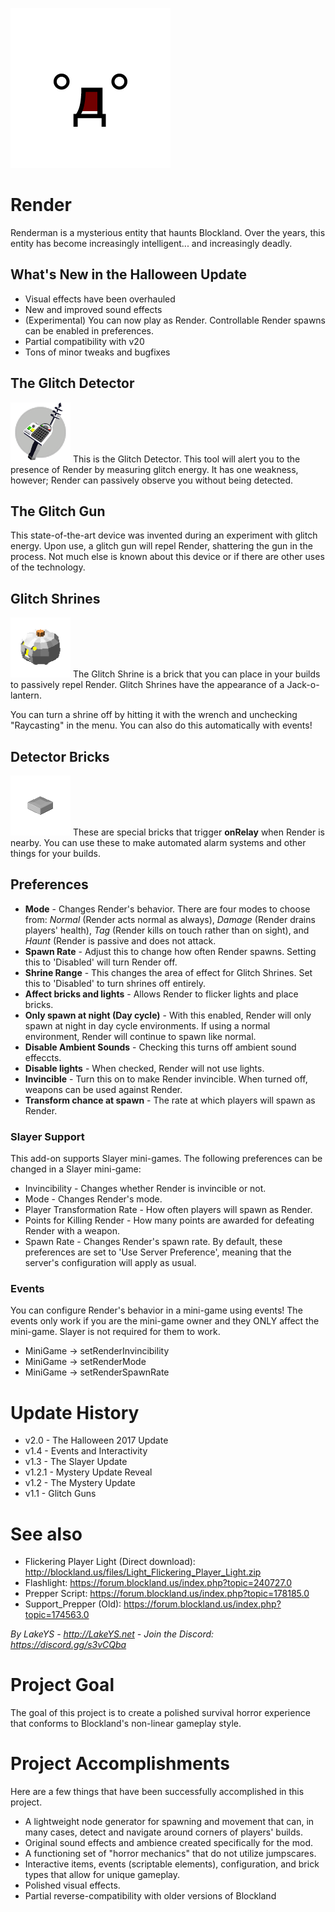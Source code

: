 ![Face](https://github.com/LakeYS/blockland-render/blob/master/asciiTerror.png)

# Render
Renderman is a mysterious entity that haunts Blockland. Over the years, this entity has become increasingly intelligent... and increasingly deadly.

## What's New in the Halloween Update
- Visual effects have been overhauled
- New and improved sound effects
- (Experimental) You can now play as Render. Controllable Render spawns can be enabled in preferences.
- Partial compatibility with v20
- Tons of minor tweaks and bugfixes

## The Glitch Detector
![DetectorImg](https://raw.githubusercontent.com/LakeYS/blockland-render/master/Support_Render/models/Icon_detector.png)
This is the Glitch Detector. This tool will alert you to the presence of Render by measuring glitch energy. It has one weakness, however; Render can passively observe you without being detected.

## The Glitch Gun
This state-of-the-art device was invented during an experiment with glitch energy. Upon use, a glitch gun will repel Render, shattering the gun in the process. Not much else is known about this device or if there are other uses of the technology.

## Glitch Shrines
![Shrine Brick Image](https://raw.githubusercontent.com/LakeYS/blockland-render/master/Support_Render/Glitch%20Shrine.png)
The Glitch Shrine is a brick that you can place in your builds to passively repel Render. Glitch Shrines have the appearance of a Jack-o-lantern.

You can turn a shrine off by hitting it with the wrench and unchecking "Raycasting" in the menu. You can also do this automatically with events!

## Detector Bricks
![Detector Brick Image](https://raw.githubusercontent.com/LakeYS/blockland-render/master/1x1F.png)
These are special bricks that trigger **onRelay** when Render is nearby. You can use these to make automated alarm systems and other things for your builds.

## Preferences
- **Mode** - Changes Render's behavior. There are four modes to choose from: *Normal* (Render acts normal as always), *Damage* (Render drains players' health), *Tag* (Render kills on touch rather than on sight), and *Haunt* (Render is passive and does not attack.
- **Spawn Rate** - Adjust this to change how often Render spawns. Setting this to 'Disabled' will turn Render off.
- **Shrine Range** - This changes the area of effect for Glitch Shrines. Set this to 'Disabled' to turn shrines off entirely.
- **Affect bricks and lights** - Allows Render to flicker lights and place bricks.
- **Only spawn at night (Day cycle)** - With this enabled, Render will only spawn at night in day cycle environments. If using a normal environment, Render will continue to spawn like normal.
- **Disable Ambient Sounds** - Checking this turns off ambient sound effeccts.
- **Disable lights** - When checked, Render will not use lights.
- **Invincible** - Turn this on to make Render invincible. When turned off, weapons can be used against Render.
- **Transform chance at spawn** - The rate at which players will spawn as Render.

### Slayer Support
This add-on supports Slayer mini-games. The following preferences can be changed in a Slayer mini-game:
- Invincibility - Changes whether Render is invincible or not.
- Mode - Changes Render's mode.
- Player Transformation Rate - How often players will spawn as Render.
- Points for Killing Render - How many points are awarded for defeating Render with a weapon.
- Spawn Rate - Changes Render's spawn rate.
By default, these preferences are set to 'Use Server Preference', meaning that the server's configuration will apply as usual.

### Events
You can configure Render's behavior in a mini-game using events! The events only work if you are the mini-game owner and they ONLY affect the mini-game. Slayer is not required for them to work.
- MiniGame -> setRenderInvincibility
- MiniGame -> setRenderMode
- MiniGame -> setRenderSpawnRate

# Update History
- v2.0 - The Halloween 2017 Update
- v1.4 - Events and Interactivity
- v1.3 - The Slayer Update
- v1.2.1 - Mystery Update Reveal
- v1.2 - The Mystery Update
- v1.1 - Glitch Guns

# See also
- Flickering Player Light (Direct download): http://blockland.us/files/Light_Flickering_Player_Light.zip
- Flashlight: https://forum.blockland.us/index.php?topic=240727.0
- Prepper Script: https://forum.blockland.us/index.php?topic=178185.0
- Support_Prepper (Old): https://forum.blockland.us/index.php?topic=174563.0

*By LakeYS - http://LakeYS.net - Join the Discord: https://discord.gg/s3vCQba*


# Project Goal
The goal of this project is to create a polished survival horror experience that conforms to Blockland's non-linear gameplay style.

# Project Accomplishments
Here are a few things that have been successfully accomplished in this project.
- A lightweight node generator for spawning and movement that can, in many cases, detect and navigate around corners of players' builds.
- Original sound effects and ambience created specifically for the mod.
- A functioning set of "horror mechanics" that do not utilize jumpscares.
- Interactive items, events (scriptable elements), configuration, and brick types that allow for unique gameplay.
- Polished visual effects.
- Partial reverse-compatibility with older versions of Blockland
